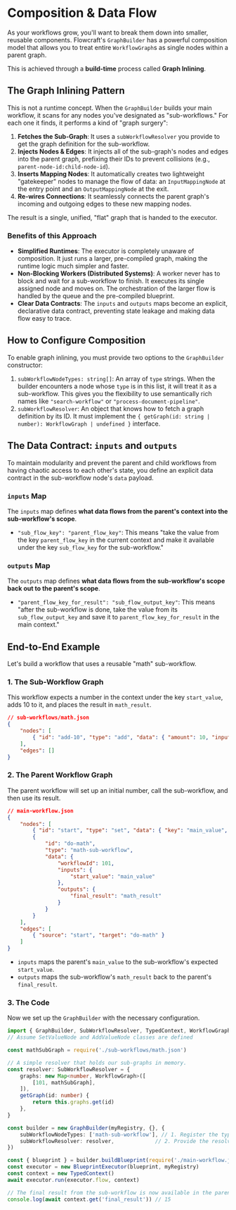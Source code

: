 # Composition & Data Flow

As your workflows grow, you'll want to break them down into smaller, reusable components. Flowcraft's `GraphBuilder` has a powerful composition model that allows you to treat entire `WorkflowGraph`s as single nodes within a parent graph.

This is achieved through a **build-time** process called **Graph Inlining**.

## The Graph Inlining Pattern

This is not a runtime concept. When the `GraphBuilder` builds your main workflow, it scans for any nodes you've designated as "sub-workflows." For each one it finds, it performs a kind of "graph surgery":

1.  **Fetches the Sub-Graph**: It uses a `subWorkflowResolver` you provide to get the graph definition for the sub-workflow.
2.  **Injects Nodes & Edges**: It injects all of the sub-graph's nodes and edges into the parent graph, prefixing their IDs to prevent collisions (e.g., `parent-node-id:child-node-id`).
3.  **Inserts Mapping Nodes**: It automatically creates two lightweight "gatekeeper" nodes to manage the flow of data: an `InputMappingNode` at the entry point and an `OutputMappingNode` at the exit.
4.  **Re-wires Connections**: It seamlessly connects the parent graph's incoming and outgoing edges to these new mapping nodes.

The result is a single, unified, "flat" graph that is handed to the executor.

### Benefits of this Approach

-   **Simplified Runtimes**: The executor is completely unaware of composition. It just runs a larger, pre-compiled graph, making the runtime logic much simpler and faster.
-   **Non-Blocking Workers (Distributed Systems)**: A worker never has to block and wait for a sub-workflow to finish. It executes its single assigned node and moves on. The orchestration of the larger flow is handled by the queue and the pre-compiled blueprint.
-   **Clear Data Contracts**: The `inputs` and `outputs` maps become an explicit, declarative data contract, preventing state leakage and making data flow easy to trace.

## How to Configure Composition

To enable graph inlining, you must provide two options to the `GraphBuilder` constructor:

1.  `subWorkflowNodeTypes: string[]`: An array of `type` strings. When the builder encounters a node whose `type` is in this list, it will treat it as a sub-workflow. This gives you the flexibility to use semantically rich names like `"search-workflow"` or `"process-document-pipeline"`.
2.  `subWorkflowResolver`: An object that knows how to fetch a graph definition by its ID. It must implement the `{ getGraph(id: string | number): WorkflowGraph | undefined }` interface.

## The Data Contract: `inputs` and `outputs`

To maintain modularity and prevent the parent and child workflows from having chaotic access to each other's state, you define an explicit data contract in the sub-workflow node's `data` payload.

### `inputs` Map

The `inputs` map defines **what data flows from the parent's context into the sub-workflow's scope**.

-   `"sub_flow_key": "parent_flow_key"`: This means "take the value from the key `parent_flow_key` in the current context and make it available under the key `sub_flow_key` for the sub-workflow."

### `outputs` Map

The `outputs` map defines **what data flows from the sub-workflow's scope back out to the parent's scope**.

-   `"parent_flow_key_for_result": "sub_flow_output_key"`: This means "after the sub-workflow is done, take the value from its `sub_flow_output_key` and save it to `parent_flow_key_for_result` in the main context."

## End-to-End Example

Let's build a workflow that uses a reusable "math" sub-workflow.

### 1. The Sub-Workflow Graph

This workflow expects a number in the context under the key `start_value`, adds 10 to it, and places the result in `math_result`.

```json
// sub-workflows/math.json
{
	"nodes": [
		{ "id": "add-10", "type": "add", "data": { "amount": 10, "inputKey": "start_value", "outputKey": "math_result" } }
	],
	"edges": []
}
```

### 2. The Parent Workflow Graph

The parent workflow will set up an initial number, call the sub-workflow, and then use its result.

```json
// main-workflow.json
{
	"nodes": [
		{ "id": "start", "type": "set", "data": { "key": "main_value", "value": 5 } },
		{
			"id": "do-math",
			"type": "math-sub-workflow",
			"data": {
				"workflowId": 101,
				"inputs": {
					"start_value": "main_value"
				},
				"outputs": {
					"final_result": "math_result"
				}
			}
		}
	],
	"edges": [
		{ "source": "start", "target": "do-math" }
	]
}
```
*   `inputs` maps the parent's `main_value` to the sub-workflow's expected `start_value`.
*   `outputs` maps the sub-workflow's `math_result` back to the parent's `final_result`.

### 3. The Code

Now we set up the `GraphBuilder` with the necessary configuration.

```typescript
import { GraphBuilder, SubWorkflowResolver, TypedContext, WorkflowGraph } from 'flowcraft'
// Assume SetValueNode and AddValueNode classes are defined

const mathSubGraph = require('./sub-workflows/math.json')

// A simple resolver that holds our sub-graphs in memory.
const resolver: SubWorkflowResolver = {
	graphs: new Map<number, WorkflowGraph>([
		[101, mathSubGraph],
	]),
	getGraph(id: number) {
		return this.graphs.get(id)
	},
}

const builder = new GraphBuilder(myRegistry, {}, {
	subWorkflowNodeTypes: ['math-sub-workflow'], // 1. Register the type
	subWorkflowResolver: resolver,             // 2. Provide the resolver
})

const { blueprint } = builder.buildBlueprint(require('./main-workflow.json'))
const executor = new BlueprintExecutor(blueprint, myRegistry)
const context = new TypedContext()
await executor.run(executor.flow, context)

// The final result from the sub-workflow is now available in the parent's context.
console.log(await context.get('final_result')) // 15
```
